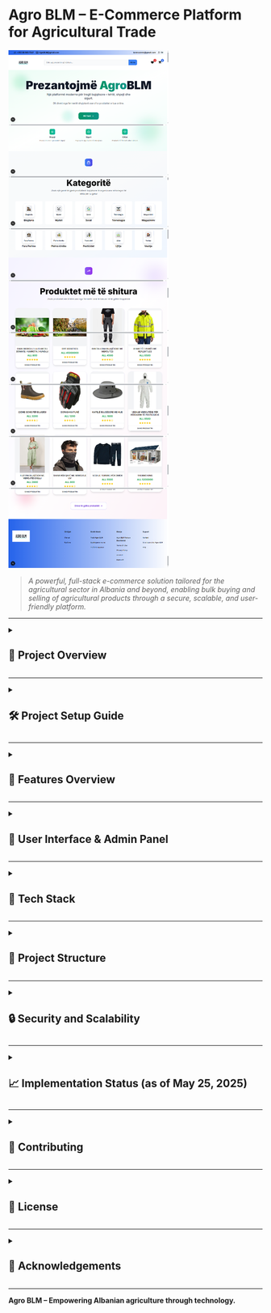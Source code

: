 # Agro BLM – E-Commerce Platform for Agricultural Trade

![Homepage](docs/screenshots/homepage.png)

> *A powerful, full-stack e-commerce solution tailored for the agricultural sector in Albania and beyond, enabling bulk buying and selling of agricultural products through a secure, scalable, and user-friendly platform.*

---

<details>
<summary><h2>📖 Project Overview</h2></summary>

**Agro BLM** is an advanced e-commerce platform designed to streamline agricultural trade by connecting farmers, agribusinesses, and suppliers. It facilitates the purchase and sale of products such as specialized seeds, organic and chemical fertilizers, approved pesticides, modern equipment (e.g., small tractors, drip irrigation systems), and durable workwear for agricultural environments. The platform is intuitive, minimizing technological barriers for users with limited digital skills, and supports bulk transactions with features like price comparison, personalized offers, and secure payments.

- **Objective**: Centralize agricultural trade through a digital ecosystem.
- **Target Users**: Farmers, agribusinesses, and suppliers.
- **Key Features**: Product catalog, user authentication, secure payments, order tracking, and admin dashboard.

</details>

---

<details>
<summary><h2>🛠️ Project Setup Guide</h2></summary>

### 1. Install Prerequisites

- **Node.js** and **npm** → [Install Guide](https://nodejs.org/en/download/)
- **MySQL 8** → [Install MySQL](https://dev.mysql.com/downloads/installer/)
- (Optional) **HeidiSQL** for database management → [Download HeidiSQL](https://www.heidisql.com/)

### 2. Clone the Repository

```bash
git clone https://github.com/enzoindabenzo/E-Commerce-Website.git
cd Agro-commerce
```

### 3. Configure Environment Variables

Create a `.env` file in the root folder:

```env
DATABASE_URL="mysql://root:your_password@localhost:3306/agroblm"
NEXTAUTH_SECRET=your_nextauth_secret
NEXTAUTH_URL=http://localhost:3000
JWT_SECRET=your_jwt_secret
SENDGRID_API_KEY=your_sendgrid_api_key
STRIPE_SECRET_KEY=your_stripe_secret_key
```

Create another `.env` in the `/server` folder:

```env
DATABASE_URL="mysql://root:your_password@localhost:3306/agroblm"
```

> **Note**: Replace `your_password`, `your_nextauth_secret`, `your_jwt_secret`, `your_sendgrid_api_key`, and `your_stripe_secret_key` with actual values.

### 4. Install Dependencies

```bash
npm install
cd server
npm install
```

### 5. Run Database Migrations

```bash
npx prisma migrate dev
```

### 6. Insert Demo Data

```bash
cd server/utils
node insertDemoData.js
```

### 7. Start Backend and Frontend

```bash
cd server && node app.js       # Backend
cd .. && npm run dev          # Frontend in a new terminal
```

### 8. Access the App

Navigate to: [http://localhost:3000](http://localhost:3000)

</details>

---

<details>
<summary><h2>🌟 Features Overview</h2></summary>

Agro BLM offers a comprehensive set of features to enhance agricultural trade:

- 🛒 **Product Catalog**: Browse and filter products by category (e.g., seeds, pesticides), price, and availability. Example: Search for "fara domate" to find tomato seeds.
- 🔐 **User Authentication**: Secure registration and login with JWT, email verification via SendGrid, and password recovery.
- 💳 **Checkout and Payments**: Integrated with Stripe for secure payments, with PayPal integration in progress. Supports bulk orders (e.g., 500 kg of fertilizers).
- ❤️ **Wishlist**: Save products for future purchases.
- 🧾 **Order Management**: Track orders with statuses like "në përpunim" or "të dorëzuar" and receive email notifications.
- 🧠 **Admin Dashboard**: Manage users, products, orders, and categories with a centralized interface.
- 📊 **Loyalty Program**: Earn points for purchases (planned, e.g., 1 point per 100 ALL spent) for discounts or free products.
- 📩 **User Engagement**: Email notifications for offers and planned real-time chat with Socket.IO.
- 🔒 **Security**: JWT authentication, input sanitization, HTTPS/SSL, CSRF protection, and rate limiting.
- 📈 **Scalability**: Redis caching, Nginx load balancing, and MySQL replication for high performance.

</details>

---

<details>
<summary><h2>📸 User Interface & Admin Panel</h2></summary>

### 🧑‍🌾 User Side

- ![Homepage](docs/screenshots/homepage.png) *Figure 2: Pamja e faqes kryesore*
- ![Register & Login](docs/screenshots/register-login.png) *Figure 3: Register & Login*
- ![Product Search and Filter](docs/screenshots/product-search.png) *Figure 4: Kërkimi dhe filtrimi i produkteve*
- ![Single Product Page](docs/screenshots/product-detail.png) *Figure 5: Shfaqja e produktit të vetëm*
- ![Cart Page](docs/screenshots/cart.png) *Figure 6: Cart Page*
- ![Checkout](docs/screenshots/checkout.png) *Figure 7: Checkout*
- ![Wishlist](docs/screenshots/wishlist.png) *Figure 8: Wishlist*
- ![Latest Offers](docs/screenshots/offers.png) *Figure 9: Ofertat e fundit*
- ![User Communication](docs/screenshots/communication.png) *Figure 10: Komunikimi dhe angazhimi me përdoruesit*
- ![Loyalty Card](docs/screenshots/loyaltycard.png) *Figure 11: Karta e Besnikërisë*
- ![FAQ](docs/screenshots/faq.png) *Figure 12: Pyetjet e Bëra Shpesh*
- ![How to Buy](docs/screenshots/how-to-buy.png) *Figure 13: Si të blejmë*
- ![About Us](docs/screenshots/aboutus.png) *Figure 14: Rreth nesh*
- ![Company Profile](docs/screenshots/pk.png) *Figure 15: Profili i kompanisë*
- ![Collaborate with Us](docs/screenshots/collaborate.png) *Figure 16: Bashkëpunoni me ne*
- ![Terms of Use](docs/screenshots/terms.png) *Figure 17: Termat e përdorimit*
- ![Privacy Policy](docs/screenshots/pp.png) *Figure 18: Politika e privatësisë*
- ![Complaints Form](docs/screenshots/complaints.png) *Figure 19: Formulari i ankesave*
- ![Partners](docs/screenshots/partners.png) *Figure 20: Partnerët*

### ⚙️ Admin Side

- ![Orders and Products](docs/screenshots/orders-products.png) *Figure 21: Porosi dhe produkte*
- ![Users and Categories](docs/screenshots/users-categories.png) *Figure 22: Përdorues dhe kategori*
- ![Admin Dashboard](docs/screenshots/admin-dashboard.png) *Figure 23: Paneli i administratorit*
- ![Admin Add Product](docs/screenshots/admin-add.png) *Figure 24: Shtimi i produktit të ri*

</details>

---

<details>
<summary><h2>🧱 Tech Stack</h2></summary>

| Layer         | Technologies Used                        |
|---------------|-----------------------------------------|
| **Frontend**  | Next.js 14 · React · Tailwind CSS 3     |
| **Backend**   | Node.js 18 · Express.js 4 · Sequelize   |
| **Auth**      | JSON Web Tokens (JWT) · NextAuth.js     |
| **Payments**  | Stripe · PayPal (in development)        |
| **Database**  | MySQL 8 · Redis (for caching)           |
| **Services**  | SendGrid (email) · Socket.IO (planned)  |
| **Dev Tools** | Nodemailer · dotenv · VS Code · HeidiSQL|

</details>

---

<details>
<summary><h2>📂 Project Structure</h2></summary>

```
Agro-commerce/
├── frontend/                    # Next.js frontend
│   ├── components/             # Reusable React components (e.g., ProductCard.js)
│   ├── pages/                  # Next.js routes (e.g., index.js, product/[id].js)
│   ├── public/                 # Static assets (e.g., images, icons)
│   ├── styles/                 # Tailwind CSS and global styles
│   ├── utils/                  # Utility functions (e.g., formatPrice.js)
│   └── api/                    # Frontend API endpoints
├── backend/                    # Express backend
│   ├── controllers/            # Business logic (e.g., authController.js)
│   ├── models/                 # Sequelize ORM models (e.g., Product, User)
│   ├── routes/                 # API routes (e.g., /api/products)
│   ├── middleware/             # Request verification (e.g., JWT, input sanitization)
│   ├── services/               # External services (e.g., emailService.js, paymentService.js)
│   ├── config/                 # Server and database configurations
│   ├── database/               # MySQL initialization scripts
│   └── utils/                  # Data scripts, email sender, etc.
├── docs/                       # Documentation and screenshots
│   └── screenshots/            # Screenshots for README
├── .env                        # Root environment config
└── server/.env                 # Backend environment config
```

</details>

---

<details>
<summary><h2>🔒 Security and Scalability</h2></summary>

### Security
- **JWT Authentication**: 24-hour tokens for secure user sessions.
- **Input Sanitization**: Uses `express-validator` to prevent SQL Injection and XSS attacks.
- **HTTPS/SSL**: Encrypts data with Let's Encrypt certificates.
- **CSRF Protection**: Token-based protection for POST requests.
- **Rate Limiting**: Limits API requests to 100 per minute per IP using `express-rate-limit`.
- **Access Policies**: MySQL restricts database operations with limited privileges.

### Scalability
- **Redis Caching**: Caches frequent queries (e.g., product lists) for faster response times.
- **Nginx Load Balancing**: Distributes traffic across multiple Node.js servers.
- **Backups**: Full MySQL backups every 24 hours, incremental every 6 hours, stored on AWS S3.
- **Horizontal Scaling**: Supports additional Node.js servers and MySQL master-slave replication.
- **Monitoring**: Uses tools like Prometheus for real-time performance optimization.

</details>

---

<details>
<summary><h2>📈 Implementation Status (as of May 25, 2025)</h2></summary>

### Implemented
- **Registration and Authentication**: Secure user signup/login with JWT and email verification.
- **Product Search and Filtering**: Keyword search and filters by category, price, and availability.
- **Single Product Display**: Detailed product pages with reviews and add-to-cart options.
- **Shopping Cart**: Manage products and calculate totals with Stripe integration.
- **Stock Management**: Suppliers update product quantities in real-time.
- **Order Tracking**: Users track orders; admins update statuses with email notifications.
- **Wishlist**: Save products for future purchases via `/frontend/components/WishList.js`.

### In Development
- **PayPal Integration**: Adding PayPal REST API for digital wallet payments (expected completion: July 2025).
- **Real-Time Chat**: Implementing Socket.IO for live customer support (expected completion: July 2025).

</details>

---

<details>
<summary><h2>🤝 Contributing</h2></summary>

We welcome contributions! To contribute:

1. Fork the repository.
2. Create a new branch (`git checkout -b feature/your-feature`).
3. Commit changes with clear messages (`git commit -m "Add feature X"`).
4. Push to the branch (`git push origin feature/your-feature`).
5. Open a Pull Request.

</details>

---

<details>
<summary><h2>📄 License</h2></summary>

<div align="center">

This project is licensed under the **MIT License** - see the [LICENSE](LICENSE) file for details.

[![License: MIT](https://img.shields.io/badge/License-MIT-yellow.svg?style=for-the-badge)](https://opensource.org/licenses/MIT)

</div>

</details>

---

<details>
<summary><h2>🙏 Acknowledgements</h2></summary>

- [Next.js](https://nextjs.org/)
- [Tailwind CSS](https://tailwindcss.com/)
- [Stripe](https://stripe.com/)
- [MySQL](https://www.mysql.com/)
- [Sequelize](https://sequelize.org/)
- [SendGrid](https://sendgrid.com/)
- [Node.js](https://nodejs.org/)
- [Express.js](https://expressjs.com/)

</details>

---

**Agro BLM – Empowering Albanian agriculture through technology.**
```

